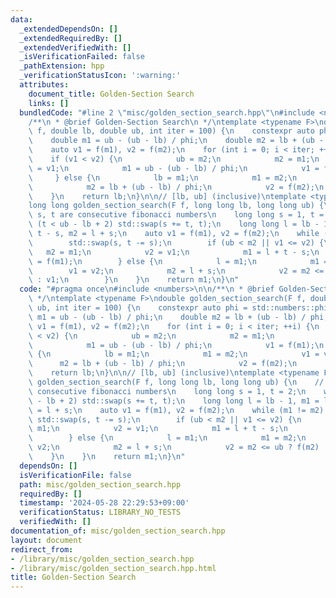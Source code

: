 ```yaml
---
data:
  _extendedDependsOn: []
  _extendedRequiredBy: []
  _extendedVerifiedWith: []
  _isVerificationFailed: false
  _pathExtension: hpp
  _verificationStatusIcon: ':warning:'
  attributes:
    document_title: Golden-Section Search
    links: []
  bundledCode: "#line 2 \"misc/golden_section_search.hpp\"\n#include <numbers>\n\n\
    /**\n * @brief Golden-Section Search\n */\ntemplate <typename F>\ndouble golden_section_search(F\
    \ f, double lb, double ub, int iter = 100) {\n    constexpr auto phi = std::numbers::phi;\n\
    \    double m1 = ub - (ub - lb) / phi;\n    double m2 = lb + (ub - lb) / phi;\n\
    \    auto v1 = f(m1), v2 = f(m2);\n    for (int i = 0; i < iter; ++i) {\n    \
    \    if (v1 < v2) {\n            ub = m2;\n            m2 = m1;\n            v2\
    \ = v1;\n            m1 = ub - (ub - lb) / phi;\n            v1 = f(m1);\n   \
    \     } else {\n            lb = m1;\n            m1 = m2;\n            v1 = v2;\n\
    \            m2 = lb + (ub - lb) / phi;\n            v2 = f(m2);\n        }\n\
    \    }\n    return lb;\n}\n\n// [lb, ub] (inclusive)\ntemplate <typename F>\n\
    long long golden_section_search(F f, long long lb, long long ub) {\n    // t-s,\
    \ s, t are consecutive fibonacci numbers\n    long long s = 1, t = 2;\n    while\
    \ (t < ub - lb + 2) std::swap(s += t, t);\n    long long l = lb - 1, m1 = l +\
    \ t - s, m2 = l + s;\n    auto v1 = f(m1), v2 = f(m2);\n    while (m1 != m2) {\n\
    \        std::swap(s, t -= s);\n        if (ub < m2 || v1 <= v2) {\n         \
    \   m2 = m1;\n            v2 = v1;\n            m1 = l + t - s;\n            v1\
    \ = f(m1);\n        } else {\n            l = m1;\n            m1 = m2;\n    \
    \        v1 = v2;\n            m2 = l + s;\n            v2 = m2 <= ub ? f(m2)\
    \ : v1;\n        }\n    }\n    return m1;\n}\n"
  code: "#pragma once\n#include <numbers>\n\n/**\n * @brief Golden-Section Search\n\
    \ */\ntemplate <typename F>\ndouble golden_section_search(F f, double lb, double\
    \ ub, int iter = 100) {\n    constexpr auto phi = std::numbers::phi;\n    double\
    \ m1 = ub - (ub - lb) / phi;\n    double m2 = lb + (ub - lb) / phi;\n    auto\
    \ v1 = f(m1), v2 = f(m2);\n    for (int i = 0; i < iter; ++i) {\n        if (v1\
    \ < v2) {\n            ub = m2;\n            m2 = m1;\n            v2 = v1;\n\
    \            m1 = ub - (ub - lb) / phi;\n            v1 = f(m1);\n        } else\
    \ {\n            lb = m1;\n            m1 = m2;\n            v1 = v2;\n      \
    \      m2 = lb + (ub - lb) / phi;\n            v2 = f(m2);\n        }\n    }\n\
    \    return lb;\n}\n\n// [lb, ub] (inclusive)\ntemplate <typename F>\nlong long\
    \ golden_section_search(F f, long long lb, long long ub) {\n    // t-s, s, t are\
    \ consecutive fibonacci numbers\n    long long s = 1, t = 2;\n    while (t < ub\
    \ - lb + 2) std::swap(s += t, t);\n    long long l = lb - 1, m1 = l + t - s, m2\
    \ = l + s;\n    auto v1 = f(m1), v2 = f(m2);\n    while (m1 != m2) {\n       \
    \ std::swap(s, t -= s);\n        if (ub < m2 || v1 <= v2) {\n            m2 =\
    \ m1;\n            v2 = v1;\n            m1 = l + t - s;\n            v1 = f(m1);\n\
    \        } else {\n            l = m1;\n            m1 = m2;\n            v1 =\
    \ v2;\n            m2 = l + s;\n            v2 = m2 <= ub ? f(m2) : v1;\n    \
    \    }\n    }\n    return m1;\n}\n"
  dependsOn: []
  isVerificationFile: false
  path: misc/golden_section_search.hpp
  requiredBy: []
  timestamp: '2024-05-28 22:29:53+09:00'
  verificationStatus: LIBRARY_NO_TESTS
  verifiedWith: []
documentation_of: misc/golden_section_search.hpp
layout: document
redirect_from:
- /library/misc/golden_section_search.hpp
- /library/misc/golden_section_search.hpp.html
title: Golden-Section Search
---
```

